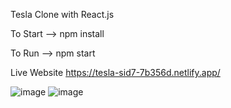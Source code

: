 Tesla Clone with React.js

To Start
--> npm install 

To Run
--> npm start

Live Website
<a>https://tesla-sid7-7b356d.netlify.app/</a>

![image](https://user-images.githubusercontent.com/57897149/120852906-814dea00-c598-11eb-9b9b-d15f0f0fa087.png)
![image](https://user-images.githubusercontent.com/57897149/120852938-8f036f80-c598-11eb-9bac-753516d8314a.png)


